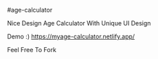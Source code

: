 #age-calculator

Nice Design Age Calculator With Unique UI Design

Demo :)
https://myage-calculator.netlify.app/


Feel Free To Fork

